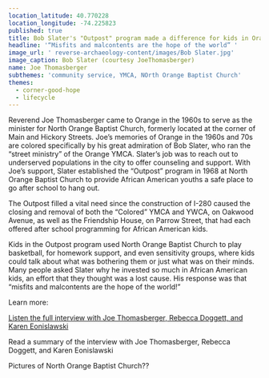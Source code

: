 ```yaml
---
location_latitude: 40.770228
location_longitude: -74.225823
published: true
title: Bob Slater's "Outpost" program made a difference for kids in Orange
headline: '“Misfits and malcontents are the hope of the world” '
image_url: ' reverse-archaeology-content/images/Bob Slater.jpg'
image_caption: Bob Slater (courtesy JoeThomasberger)
name: Joe Thomasberger
subthemes: 'community service, YMCA, NOrth Orange Baptist Church'
themes:
  - corner-good-hope
  - lifecycle
---
```

Reverend Joe Thomasberger came to Orange in the 1960s to serve as the minister for North Orange Baptist Church, formerly located at the corner of Main and Hickory Streets. Joe’s memories of Orange in the 1960s and 70s are colored specifically by his great admiration of Bob Slater, who ran the “street ministry” of the Orange YMCA. Slater’s job was to reach out to underserved populations in the city to offer counseling and support. With Joe’s support, Slater established the “Outpost” program in 1968 at North Orange Baptist Church to provide African American youths a safe place to go after school to hang out. 

The Outpost filled a vital need since the construction of I-280 caused the closing and removal of both the “Colored” YMCA and YWCA, on Oakwood Avenue, as well as the Friendship House, on Parrow Street, that had each offered after school programming for African American kids. 

Kids in the Outpost program used North Orange Baptist Church to play basketball, for homework support, and even sensitivity groups, where kids could talk about what was bothering them or just what was on their minds. Many people asked Slater why he invested so much in African American kids, an effort that they thought was a lost cause. His response was that “misfits and malcontents are the hope of the world!”  

Learn more:

[Listen the full interview with Joe Thomasberger, Rebecca Doggett, and Karen Eonislawski](https://soundcloud.com/user-773139664/joe-thomasberger-interview-4-26-16)

Read a summary of the interview with Joe Thomasberger, Rebecca Doggett, and  Karen Eonislawski

Pictures of North Orange Baptist Church??
